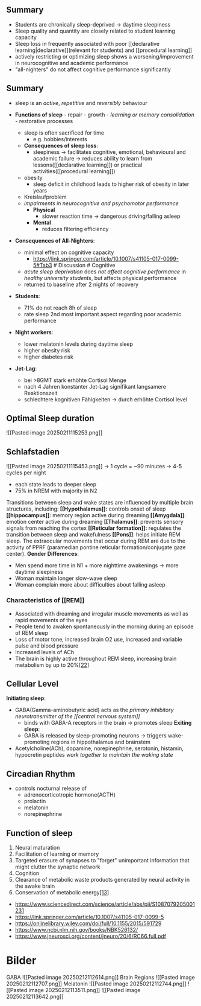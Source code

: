 ## Summary
- Students are chronically sleep-deprived -> daytime sleepiness
- Sleep quality and quantity are closely related to student learning capacity 
- Sleep loss in frequently associated with poor [[declarative learning|declarative]](relevant for students) and [[procedural learning]]
- actively restricting or optimizing sleep shows a worsening/improvement in neurocognitive and academic performance
- "all-nighters" do not affect cognitive performance significantly


## Summary
- sleep is an *active*, *repetitive* and *reversibly* behaviour
- **Functions of sleep**
		- repair
		- growth
		- *learning or memory consolidation*
		- restorative processes
	
	- sleep is often sacrificed for time
		- e.g. hobbies/interests
	- **Consequences of sleep loss**:
		- sleepiness
		-> facilitates cognitive, emotional, behavioural and academic failure
		-> reduces ability to learn from lessons([[declarative learning]]) or practical activities([[procedural learning]])
	- obesity
		- sleep deficit in childhood leads to higher risk of obesity in later years
	- Kreislaufproblem
	- *impairments in neurocognitive and psychomotor performance*
		- **Physical**
			- slower reaction time
				-> dangerous driving/falling asleep
		- **Mental**
			- reduces filtering efficiency

- **Consequences of All-Nighters**:
	- minimal effect on cognitive capacity
		- https://link.springer.com/article/10.1007/s41105-017-0099-5#Tab3 # Discussion # Cognitive
	- *acute sleep deprivation* does *not affect cognitive performance* in *healthy university students*, but affects physical performance
	- returned to baseline after 2 nights of recovery
- **Students**:
	- 71% do not reach 8h of sleep
	- rate sleep 2nd most important aspect regarding poor academic performance
- **Night workers**:
	- lower melatonin levels during daytime sleep
	- higher obesity risk
	- higher diabetes risk
- **Jet-Lag**:
	- bei >8GMT stark erhöhte Cortisol Menge
	- nach 4 Jahren konstanter Jet-Lag signifikant langsamere Reaktionszeit
	- schlechtere kognitiven Fähigkeiten
	-> durch erhöhte Cortisol level
## Optimal Sleep duration
![[Pasted image 20250211115253.png]]
## Schlafstadien
![[Pasted image 20250211115453.png]]
-> 1 cycle = ~90 minutes
	-> 4-5 cycles per night
- each state leads to deeper sleep
- 75% in NREM with majority in N2

Transitions between sleep and wake states are influenced by multiple brain structures, including:
**[[Hypothalamus]]:** controls onset of sleep
**[[hippocampus]]**: memory region active during dreaming
**[[Amygdala]]**: emotion center active during dreaming
**[[Thalamus]]**: prevents sensory signals from reaching the cortex
**[[Reticular formation]]:** regulates the transition between sleep and wakefulness
**[[Pons]]**: helps initiate REM sleep. The extraocular movements that occur during REM are due to the activity of PPRF (paramedian pontine reticular formation/conjugate gaze center).
**Gender Differences**: 
- Men spend more time in N1 + more nighttime awakenings
	-> more daytime sleepiness
- Woman maintain longer slow-wave sleep
- Woman complain more about difficulties about falling asleep


### Characteristics of [[REM]]
- Associated with dreaming and irregular muscle movements as well as rapid movements of the eyes
- People tend to awaken spontaneously in the morning during an episode of REM sleep
- Loss of motor tone, increased brain O2 use, increased and variable pulse and blood pressure
- Increased levels of ACh
- The brain is highly active throughout REM sleep, increasing brain metabolism by up to 20%[[22]](https://www.ncbi.nlm.nih.gov/books/NBK526132/#)
## Cellular Level
**Initiating sleep**:
- GABA(Gamma-aminobutyric acid) acts as the *primary inhibitory neurotransmitter of the [[central nervous system]]*
	- binds with GABA-A receptors in the brain -> promotes sleep
**Exiting sleep**:
	- GABA is released by sleep-promoting neurons
	-> triggers wake-promoting regions in hippothalamus and brainstem
- Acetylcholine(ACh), dopamine, norepinephrine, serotonin, histamin, hypocretin peptides *work together to maintain the waking state*

## Circadian Rhythm
- controls nocturnal release of
	- adrenocorticotropic hormone(ACTH)
	- prolactin
	- melatonin
	- norepinephrine

## Function of sleep
1. Neural maturation
2. Facilitation of learning or memory
3. Targeted erasure of synapses to "forget" unimportant information that might clutter the synaptic network
4. Cognition
5. Clearance of metabolic waste products generated by neural activity in the awake brain
6. Conservation of metabolic energy[[13]](https://www.ncbi.nlm.nih.gov/books/NBK526132/#)


- https://www.sciencedirect.com/science/article/abs/pii/S1087079205001231
- https://link.springer.com/article/10.1007/s41105-017-0099-5
- https://onlinelibrary.wiley.com/doi/full/10.1155/2015/591729
- https://www.ncbi.nlm.nih.gov/books/NBK526132/
- https://www.jneurosci.org/content/jneuro/20/6/RC66.full.pdf

# Bilder
GABA
![[Pasted image 20250212112614.png]]
Brain Regions
![[Pasted image 20250212112707.png]]
Melatonin
![[Pasted image 20250212112744.png]]
![[Pasted image 20250212113511.png]]
![[Pasted image 20250212113642.png]]
